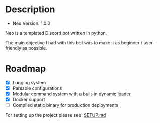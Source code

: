 # Description
- Neo Version: 1.0.0

Neo is a templated Discord bot written in python.

The main objective I had with this bot was to make it as beginner / user-friendly as possible.

# Roadmap
 * [x] Logging system
 * [x] Parsable configurations
 * [x] Modular command system with a built-in dynamic loader
 * [x] Docker support
 * [ ] Compiled static binary for production deployments

For setting up the project please see: [SETUP.md](SETUP.md)